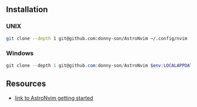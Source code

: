 ## Installation

### UNIX

```bash
git clone --depth 1 git@github.com:donny-son/AstroNvim ~/.config/nvim
```

### Windows 

```Powershell
git clone --depth 1 git@github.com:donny-son/AstroNvim $env:LOCALAPPDATA\nvim
```

## Resources

- [link to AstroNvim getting started](https://astronvim.com/)

